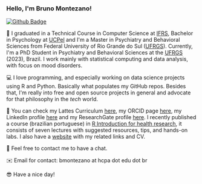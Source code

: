 ### Hello, I'm Bruno Montezano!

[![Github Badge](https://img.shields.io/badge/-Github-000?style=flat-square&logo=Github&logoColor=white&link=https://github.com/brunomontezano)](https://github.com/brunomontezano)

📖 I graduated in a Technical Course in Computer Science at [IFRS](https://ifrs.edu.br/), Bachelor in Psychology at [UCPel](https://ucpel.edu.br/) and I'm a Master in Psychiatry and Behavioral Sciences from Federal University of Rio Grande do Sul ([UFRGS](http://www.ufrgs.br/ufrgs/inicial)). Currently, I'm a PhD Student in Psychiatry and Behavioral Sciences at the [UFRGS](http://www.ufrgs.br/ufrgs/inicial) (2023), Brazil. I work mainly with statistical computing and data analysis, with focus on mood disorders.

💻 I love programming, and especially working on data science projects using R and Python. Basically what populates my GitHub repos. Besides that, I'm really into free and open source projects in general and advocate for that philosophy in the *tech* world.

📑 You can check my Lattes Curriculum [here](https://lattes.cnpq.br/5680118320056968), my ORCID page [here](https://orcid.org/0000-0002-4627-1776), my LinkedIn profile [here](https://www.linkedin.com/in/bmontezano/) and my ResearchGate profile [here](https://www.researchgate.net/profile/Bruno-Braga-Montezano). I recently published a course (brazilian portuguese) in [R Introduction for health research](https://brunomontezano.github.io/r-workshop/), it consists of seven lectures with suggested resources, tips, and hands-on labs. I also have a [website](https://brunomontezano.com.br/) with my related links and CV.

👀 Feel free to contact me to have a chat.

✉️ Email for contact: bmontezano at hcpa dot edu dot br

😎 Have a nice day!
